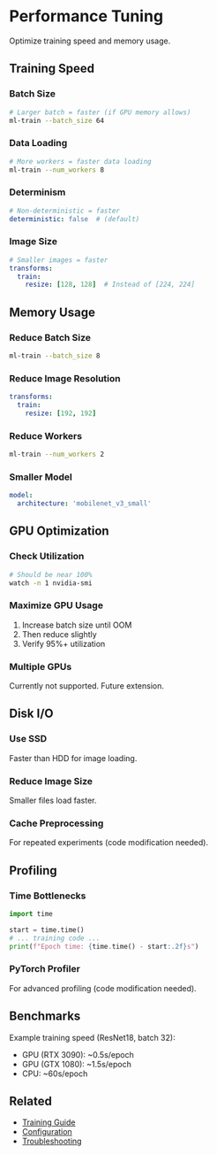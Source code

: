 # Performance Tuning

Optimize training speed and memory usage.

## Training Speed

### Batch Size
```bash
# Larger batch = faster (if GPU memory allows)
ml-train --batch_size 64
```

### Data Loading
```bash
# More workers = faster data loading
ml-train --num_workers 8
```

### Determinism
```yaml
# Non-deterministic = faster
deterministic: false  # (default)
```

### Image Size
```yaml
# Smaller images = faster
transforms:
  train:
    resize: [128, 128]  # Instead of [224, 224]
```

## Memory Usage

### Reduce Batch Size
```bash
ml-train --batch_size 8
```

### Reduce Image Resolution
```yaml
transforms:
  train:
    resize: [192, 192]
```

### Reduce Workers
```bash
ml-train --num_workers 2
```

### Smaller Model
```yaml
model:
  architecture: 'mobilenet_v3_small'
```

## GPU Optimization

### Check Utilization
```bash
# Should be near 100%
watch -n 1 nvidia-smi
```

### Maximize GPU Usage
1. Increase batch size until OOM
2. Then reduce slightly
3. Verify 95%+ utilization

### Multiple GPUs
Currently not supported. Future extension.

## Disk I/O

### Use SSD
Faster than HDD for image loading.

### Reduce Image Size
Smaller files load faster.

### Cache Preprocessing
For repeated experiments (code modification needed).

## Profiling

### Time Bottlenecks
```python
import time

start = time.time()
# ... training code ...
print(f"Epoch time: {time.time() - start:.2f}s")
```

### PyTorch Profiler
For advanced profiling (code modification needed).

## Benchmarks

Example training speed (ResNet18, batch 32):
- GPU (RTX 3090): ~0.5s/epoch
- GPU (GTX 1080): ~1.5s/epoch
- CPU: ~60s/epoch

## Related

- [Training Guide](../user-guides/training.md)
- [Configuration](../configuration/README.md)
- [Troubleshooting](troubleshooting.md)
